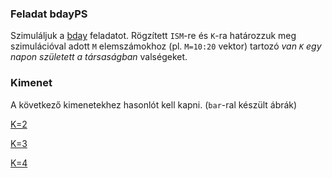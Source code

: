 ### Feladat bdayPS
Szimuláljuk a [bday](../../bday/doc/desc.pdf) feladatot. 
Rögzített `ISM`-re és `K`-ra határozzuk meg szimulációval adott `M` elemszámokhoz (pl. `M=10:20` vektor) tartozó 
*van `K` egy napon született a társaságban* valségeket.

### Kimenet
A következő kimenetekhez hasonlót kell kapni. (`bar`-ral készült ábrák)

[K=2](abra2.png)

[K=3](abra3.png)

[K=4](abra4.png)

